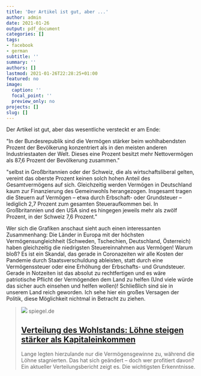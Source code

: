 ```yaml
---
title: 'Der Artikel ist gut, aber ...'
author: admin
date: 2021-01-26
output: pdf_document
categories: []
tags:
- facebook
- german
subtitle: ''
summary: ''
authors: []
lastmod: 2021-01-26T22:28:25+01:00
featured: no
image:
  caption: ''
  focal_point: ''
  preview_only: no
projects: []
slug: []
---
```

Der Artikel ist gut, aber das wesentliche versteckt er am Ende:

"In der Bundesrepublik sind die Vermögen stärker beim wohlhabendsten Prozent der Bevölkerung konzentriert als in den meisten anderen Industriestaaten der Welt. Dieses eine Prozent besitzt mehr Nettovermögen als 87,6 Prozent der Bevölkerung zusammen."

"selbst in Großbritannien oder der Schweiz, die als wirtschaftsliberal gelten, vereint das oberste Prozent keinen solch hohen Anteil des Gesamtvermögens auf sich.
Gleichzeitig werden Vermögen in Deutschland kaum zur Finanzierung des Gemeinwohls herangezogen. Insgesamt tragen die Steuern auf Vermögen – etwa durch Erbschaft- oder Grundsteuer – lediglich 2,7 Prozent zum gesamten Steueraufkommen bei. In Großbritannien und den USA sind es hingegen jeweils mehr als zwölf Prozent, in der Schweiz 7,6 Prozent."

Wer sich die Grafiken anschaut sieht auch einen interessanten Zusammenhang: Die Länder in Europa mit der höchsten Vermögensungleichheit (Schweden, Tschechien, Deutschland, Österreich) haben gleichzeitig die niedrigsten Steuereinnahmen aus Vermögen! Warum bloß?
Es ist ein Skandal, das gerade in Coronazeiten wir alle Kosten der Pandemie durch Staatsverschuldung ableisten, statt durch eine  Vermögenssteuer oder eine Erhöhung der Erbschafts- und Grundsteuer. Gerade in Notzeiten ist das absolut zu rechtfertigen und es wäre patriotische Pflicht der Vermögenden dem Land zu helfen (Und viele würde das sicher auch einsehen und helfen wollen)! Schließlich sind sie in unserem Land reich geworden. Ich sehe hier ein großes Versagen der Politik, diese Möglichkeit nichtmal in Betracht zu ziehen.
> [![](https://cdn.prod.www.spiegel.de/images/348bdeaa-9ae4-420b-ba72-7ffbf37962a6_w1280_r1.77_fpx49.93_fpy53.jpg)](https://www.spiegel.de/wirtschaft/soziales/so-ungleich-ist-deutschland-loehne-steigen-staerker-als-kapitaleinkommen-a-bb09919c-6231-433e-9256-bc3e65ec41ce)
> spiegel.de
> ## [Verteilung des Wohlstands: Löhne steigen stärker als Kapitaleinkommen](https://www.spiegel.de/wirtschaft/soziales/so-ungleich-ist-deutschland-loehne-steigen-staerker-als-kapitaleinkommen-a-bb09919c-6231-433e-9256-bc3e65ec41ce)
>
>Lange legten hierzulande nur die Vermögensgewinne zu, während die Löhne stagnierten. Das hat sich geändert – doch wer profitiert davon? Ein aktueller Verteilungsbericht zeigt es. Die wichtigsten Erkenntnisse.

